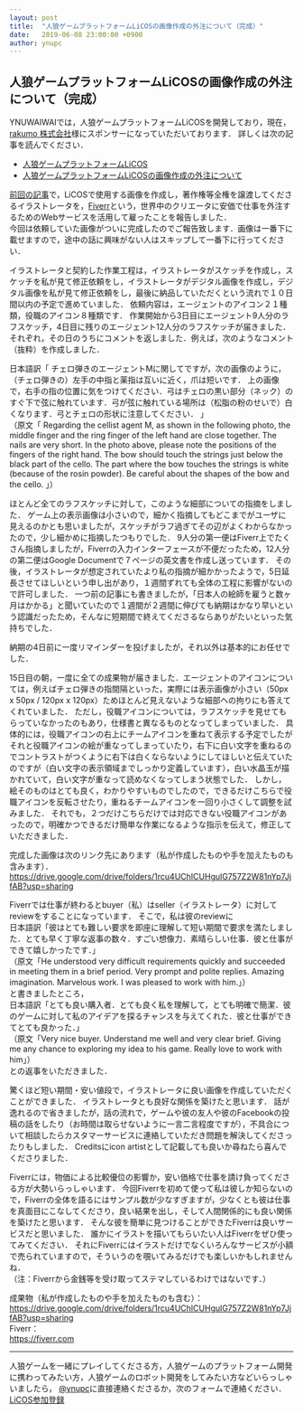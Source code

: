 ```yaml
---
layout: post
title:  "人狼ゲームプラットフォームLiCOSの画像作成の外注について（完成）"
date:   2019-06-08 23:00:00 +0900
author: ynupc
---
```


## 人狼ゲームプラットフォームLiCOSの画像作成の外注について（完成）

YNUWAIWAIでは，人狼ゲームプラットフォームLiCOSを開発しており，現在，[rakumo 株式会社](https://corporate.rakumo.com/)様にスポンサーになっていただいております．
詳しくは次の記事を読んでください．

- [人狼ゲームプラットフォームLiCOS](https://ynuwaiwai.github.io/post/LiCOS.html)
- [人狼ゲームプラットフォームLiCOSの画像作成の外注について](https://ynuwaiwai.github.io/post/LiCOS_icons.html)

[前回の記事](https://ynuwaiwai.github.io/post/LiCOS_icons.html)で，LiCOSで使用する画像を作成し，著作権等全権を譲渡してくださるイラストレータを，[Fiverr](https://www.fiverr.com/)という，世界中のクリエータに安価で仕事を外注するためのWebサービスを活用して雇ったことを報告しました．  
今回は依頼していた画像がついに完成したのでご報告致します．画像は一番下に載せますので，途中の話に興味がない人はスキップして一番下に行ってください．


イラストレータと契約した作業工程は，イラストレータがスケッチを作成し，スケッチを私が見て修正依頼をし，イラストレータがデジタル画像を作成し，デジタル画像を私が見て修正依頼をし，最後に納品していただくという流れで１０日間以内の予定で進めていました．
依頼内容は，エージェントのアイコン２１種類，役職のアイコン８種類です．
作業開始から3日目にエージェント9人分のラフスケッチ，4日目に残りのエージェント12人分のラフスケッチが届きました．
それぞれ，その日のうちにコメントを返しました．例えば，次のようなコメント（抜粋）を作成しました．

日本語訳「
チェロ弾きのエージェントMに関してですが，次の画像のように，（チェロ弾きの）左手の中指と薬指は互いに近く，爪は短いです．
上の画像で，右手の指の位置に気をつけてください．弓はチェロの黒い部分（ネック）のすぐ下で弦に触れています．弓が弦に触れている場所は（松脂の粉のせいで）白くなります．弓とチェロの形状に注意してください．
」  
（原文「
Regarding the cellist agent M, as shown in the following photo, the middle finger and the ring finger of the left hand are close together. The nails are very short.
In the photo above, please note the positions of the fingers of the right hand. The bow should touch the strings just below the black part of the cello. The part where the bow touches the strings is white (because of the rosin powder). Be careful about the shapes of the bow and the cello.
」）  

ほとんど全てのラフスケッチに対して，このような細部についての指摘をしました．
ゲーム上の表示画像は小さいので，細かく指摘してもどこまでがユーザに見えるのかとも思いましたが，スケッチがラフ過ぎてその辺がよくわからなかったので，少し細かめに指摘したつもりでした．
9人分の第一便はFiverr上でたくさん指摘しましたが，Fiverrの入力インターフェースが不便だったため，12人分の第二便はGoogle Documentで７ページの英文書を作成し送っています．
その後，イラストレータが想定されていたより私の指摘が細かかったようで，5日延長させてほしいという申し出があり，１週間ずれても全体の工程に影響がないので許可しました．
一つ前の記事にも書きましたが，「日本人の絵師を雇うと数ヶ月はかかる」と聞いていたので１週間が２週間に伸びても納期はかなり早いという認識だったため，そんなに短期間で終えてくださるならありがたいといった気持ちでした．

納期の4日前に一度リマインダーを投げましたが，それ以外は基本的にお任せでした．

15日目の朝，一度に全ての成果物が届きました．エージェントのアイコンについては，例えばチェロ弾きの指間隔といった，実際には表示画像が小さい（50px x 50px / 120px x 120px）ためほとんど見えないような細部への拘りにも答えてくれていました．
ただし，役職アイコンについては，ラフスケッチを見せてもらっていなかったのもあり，仕様書と異なるものとなってしまっていました．
具体的には，役職アイコンの右上にチームアイコンを重ねて表示する予定でしたがそれと役職アイコンの絵が重なってしまっていたり，右下に白い文字を重ねるのでコントラストがつくように右下は白くならないようにしてほしいと伝えていたのですが（白い文字の表示領域までしっかり定義しています），白い水晶玉が描かれていて，白い文字が重なって読めなくなってしまう状態でした．
しかし，絵そのものはとても良く，わかりやすいものでしたので，できるだけこちらで役職アイコンを反転させたり，重ねるチームアイコンを一回り小さくして調整を試みました．
それでも，２つだけこちらだけでは対応できない役職アイコンがあったので，明確かつできるだけ簡単な作業になるような指示を伝えて，修正していただきました．

完成した画像は次のリンク先にあります（私が作成したものや手を加えたものも含みます）．
https://drive.google.com/drive/folders/1rcu4UChICUHgulG757Z2W81nYp7JjfAB?usp=sharing

Fiverrでは仕事が終わるとbuyer（私）はseller（イラストレータ）に対してreviewをすることになっています．
そこで，私は彼のreviewに  
日本語訳「彼はとても難しい要求を即座に理解して短い期間で要求を満たしました．とても早く丁寧な返事の数々．すごい想像力．素晴らしい仕事．彼と仕事ができて嬉しかったです．」  
（原文「He understood very difficult requirements quickly and succeeded in meeting them in a brief period. Very prompt and polite replies. Amazing imagination. Marvelous work. I was pleased to work with him.」）  
と書きましたところ，  
日本語訳「とても良い購入者．とても良く私を理解して，とても明確で簡潔．彼のゲームに対して私のアイデアを探るチャンスを与えてくれた．彼と仕事ができてとても良かった．」  
（原文「Very nice buyer. Understand me well and very clear brief. Giving me any chance to exploring my idea to his game. Really love to work with him」）  
との返事をいただきました．

驚くほど短い期間・安い値段で，イラストレータに良い画像を作成していただくことができました．
イラストレータとも良好な関係を築けたと思います．
話が逸れるので省きましたが，話の流れで，ゲームや彼の友人や彼のFacebookの投稿の話をしたり（お時間は取らせないように一言二言程度ですが），不具合について相談したらカスタマーサービスに連絡していただき問題を解決してくださったりもしました．
Creditsにicon artistとして記載しても良いか尋ねたら喜んでくださりました．

Fiverrには，物価による比較優位の影響か，安い価格で仕事を請け負ってくださる方が大勢いらっしゃいます．
今回Fiverrを初めて使って私は彼しか知らないので，Fiverrの全体を語るにはサンプル数が少なすぎますが，少なくとも彼は仕事を真面目にこなしてくださり，良い結果を出し，そして人間関係的にも良い関係を築けたと思います．
そんな彼を簡単に見つけることができたFiverrは良いサービスだと思いました．
誰かにイラストを描いてもらいたい人はFiverrをぜひ使ってみてください．
それにFiverrにはイラストだけでなくいろんなサービスが小額で売られていますので，そういうのを覗いてみるだけでも楽しいかもしれませんね．  
（注：Fiverrから金銭等を受け取ってステマしているわけではないです．）

成果物（私が作成したものや手を加えたものも含む）：  
https://drive.google.com/drive/folders/1rcu4UChICUHgulG757Z2W81nYp7JjfAB?usp=sharing  
Fiverr：  
https://fiverr.com  

---

人狼ゲームを一緒にプレイしてくださる方，人狼ゲームのプラットフォーム開発に携わってみたい方，人狼ゲームのロボット開発をしてみたい方などいらっしゃいましたら，
[@ynupc](https://twitter.com/ynupc)に直接連絡くださるか，次のフォームで連絡ください．  
[LiCOS参加登録](https://ws.formzu.net/dist/S61026841)
